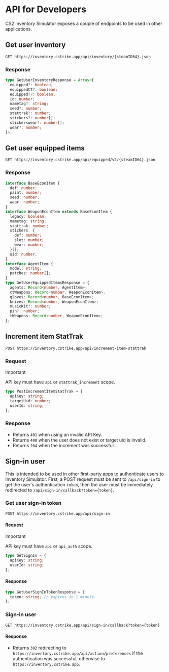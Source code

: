 # API for Developers

CS2 Inventory Simulator exposes a couple of endpoints to be used in other applications.

## Get user inventory

```http
GET https://inventory.cstrike.app/api/inventory/{steamID64}.json
```

### Response

```typescript
type GetUserInventoryResponse = Array<{
  equipped?: boolean;
  equippedCT?: boolean;
  equippedT?: boolean;
  id: number;
  nametag?: string;
  seed?: number;
  stattrak?: number;
  stickers?: number[];
  stickerswear?: number[];
  wear?: number;
}>;
```

## Get user equipped items

```http
GET https://inventory.cstrike.app/api/equipped/v2/{steamID64}.json
```

### Response

```typescript
interface BaseEconItem {
  def: number;
  paint: number;
  seed: number;
  wear: number;
}
interface WeaponEconItem extends BaseEconItem {
  legacy: boolean;
  nametag: string;
  stattrak: number;
  stickers: {
    def: number;
    slot: number;
    wear: number;
  }[];
  uid: number;
}
interface AgentItem {
  model: string;
  patches: number[];
}
type GetUserEquippedItemsResponse = {
  agents: Record<number, AgentItem>;
  ctWeapons: Record<number, WeaponEconItem>;
  gloves: Record<number, BaseEconItem>;
  knives: Record<number, WeaponEconItem>;
  musicKit?: number;
  pin?: number;
  tWeapons: Record<number, WeaponEconItem>;
};
```

## Increment item StatTrak

```http
POST https://inventory.cstrike.app/api/increment-item-stattrak
```

### Request

> [!IMPORTANT]  
> API key must have `api` or `stattrak_increment` scope.

```typescript
type PostIncrementItemStatTrak = {
  apiKey: string;
  targetUid: number;
  userId: string;
};
```

### Response

- Returns `401` when using an invalid API Key.
- Returns `400` when the user does not exist or target uid is invalid.
- Returns `204` when the increment was successful.

## Sign-in user

This is intended to be used in other first-party apps to authenticate users to Inventory Simulator. First, a POST request must be sent to `/api/sign-in` to get the user's authentication `token`, then the user must be immediately redirected to `/api/sign-in/callback?token={token}`.

### Get user sign-in token

```http
POST https://inventory.cstrike.app/api/sign-in
```

#### Request

> [!IMPORTANT]  
> API key must have `api` or `api_auth` scope.

```typescript
type GetSignIn = {
  apiKey: string;
  userId: string;
};
```

#### Response

```typescript
type GetUserSignInTokenResponse = {
  token: string; // expires in 1 minute.
};
```

### Sign-in user

```http
GET https://inventory.cstrike.app/api/sign-in/callback?token={token}
```

#### Response

- Returns `302` redirecting to `https://inventory.cstrike.app/api/action/preferences` if the authentication was successful, otherwise to `https://inventory.cstrike.app`.
